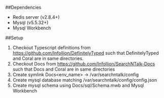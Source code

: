 ##Dependencies
* Redis server (v2.8.4+)
* Mysql (v5.5.32+)
* Mysql Workbench

##Setup
1. Checkout Typescript definitions from https://github.com/Infollion/DefinitelyTyped such that DefinitelyTyped and Coral are in same directories.
2. Checkout Docs from https://github.com/Infollion/SearchNTalk-Docs such that Docs and Coral are in same directories
3. Create symlink Docs\<env_name> -> /var/searchntalk/config
4. Create mysql database matching /var/searchntalk/config/config.json
5. Create mysql schema using Docs/sql/Schema.mwb and Mysql Workbench
